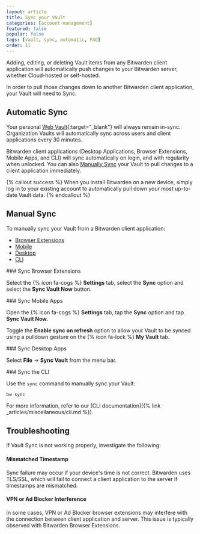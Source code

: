 ```yaml
---
layout: article
title: Sync your Vault
categories: [account-management]
featured: false
popular: false
tags: [vault, sync, automatic, FAQ]
order: 11
---
```


Adding, editing, or deleting Vault items from any Bitwarden client application will automatically push changes to your Bitwarden server, whether Cloud-hosted or self-hosted.

In order to pull those changes down to another Bitwarden client application, your Vault will need to Sync.

## Automatic Sync

Your personal [Web Vault](https://vault.bitwarden.com){:target="\_blank"} will always remain in-sync. Organization Vaults will automatically sync across users and client applications every 30 minutes.

Bitwarden client applications (Desktop Applications, Browser Extensions, Mobile Apps, and CLI) will sync automatically on login, and with regularity when unlocked. You can also [Manually Sync](#manual-sync) your Vault to pull changes to a client application immediately.

{% callout success %}
When you install Bitwarden on a new device, simply log in to your existing account to automatically pull down your most up-to-date Vault data.
{% endcallout %}

## Manual Sync

To manually sync your Vault from a Bitwarden client application:

<ul class="nav nav-tabs" id="myTab" role="tablist">
  <li class="nav-item" id="tab" role="presentation">
    <a class="nav-link active" id="betab" data-toggle="tab" href="#be" role="tab" aria-controls="be" aria-selected="true">Browser Extensions</a>
  </li>
  <li class="nav-item" id="tab" role="presentation">
    <a class="nav-link" id="mobtab" data-bs-toggle="tab" href="#mob" role="tab" aria-controls="mob" aria-selected="false">Mobile</a>
  </li>
  <li class="nav-item" id="tab" role="presentation">
    <a class="nav-link" id="desktab" data-bs-toggle="tab" href="#desk" role="tab" aria-controls="desk" aria-selected="false">Desktop</a>
  </li>
  <li class="nav-item" id="tab" role="presentation">
    <a class="nav-link" id="clitab" data-bs-toggle="tab" href="#cli" role="tab" aria-controls="cli" aria-selected="false">CLI</a>
  </li>
</ul>

<div class="tab-content" id="clientsContent">
  <div class="tab-pane show active" id="be" role="tabpanel" aria-labelledby="betab" markdown="1">
### Sync Browser Extensions

Select the {% icon fa-cogs %} **Settings** tab, select the **Sync** option and select the **Sync Vault Now** button.

  </div>
  <div class="tab-pane" id="#mob" role="tabpanel" aria-labelledby="mobtab" markdown="1">
### Sync Mobile Apps

Open the {% icon fa-cogs %} **Settings** tab, tap the **Sync** option and tap **Sync Vault Now**.

Toggle the **Enable sync on refresh** option to allow your Vault to be synced using a pulldown gesture on the {% icon fa-lock %} **My Vault** tab.

  </div>
  <div class="tab-pane" id="desk" role="tabpanel" aria-labelledby="desktab" markdown="1">
### Sync Desktop Apps

Select **File** &rarr; **Sync Vault** from the menu bar.

  </div>
  <div class="tab-pane" id="cli" role="tabpanel" aria-labelledby="clitab" markdown="1">
### Sync the CLI

Use the `sync` command to manually sync your Vault:

```
bw sync
```

For more information, refer to our [CLI documentation]({% link _articles/miscellaneous/cli.md %}).
  </div>
</div>

## Troubleshooting

If Vault Sync is not working properly, investigate the following:

#### Mismatched Timestamp

Sync failure may occur if your device's time is not correct. Bitwarden uses TLS/SSL, which will fail to connect a client application to the server if timestamps are mismatched.

#### VPN or Ad Blocker Interference

In some cases, VPN or Ad Blocker browser extensions may interfere with the connection between client application and server. This issue is typically observed with Bitwarden Browser Extensions.
